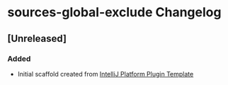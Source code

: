 <!-- Keep a Changelog guide -> https://keepachangelog.com -->

# sources-global-exclude Changelog

## [Unreleased]
### Added
- Initial scaffold created from [IntelliJ Platform Plugin Template](https://github.com/JetBrains/intellij-platform-plugin-template)
